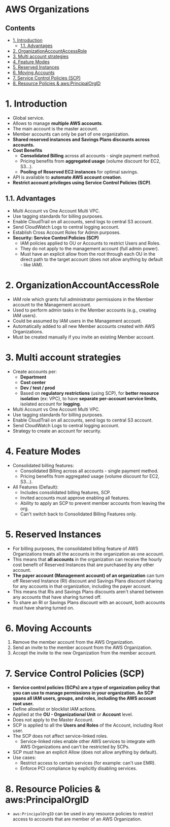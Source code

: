 # AWS Organizations <!-- omit in toc -->

## Contents <!-- omit in toc -->

- [1. Introduction](#1-introduction)
  - [1.1. Advantages](#11-advantages)
- [2. OrganizationAccountAccessRole](#2-organizationaccountaccessrole)
- [3. Multi account strategies](#3-multi-account-strategies)
- [4. Feature Modes](#4-feature-modes)
- [5. Reserved Instances](#5-reserved-instances)
- [6. Moving Accounts](#6-moving-accounts)
- [7. Service Control Policies (SCP)](#7-service-control-policies-scp)
- [8. Resource Policies \& aws:PrincipalOrgID](#8-resource-policies--awsprincipalorgid)

# 1. Introduction

- Global service.
- Allows to manage **multiple AWS accounts**.
- The main account is the master account.
- Member accounts can only be part of one organization.
- **Shared reserved instances and Savings Plans discounts across accounts.**
- **Cost Benefits**
  - **Consolidated Billing** across all accounts - single payment method.
  - Pricing benefits from **aggregated usage** (volume discount for EC2, S3...).
  - **Pooling of Reserved EC2 instances** for optimal savings.
- API is available to **automate AWS account creation**.
- **Restrict account privileges using Service Control Policies (SCP)**.

## 1.1. Advantages

- Multi Account vs One Account Multi VPC.
- Use tagging standards for billing purposes.
- Enable CloudTrail on all accounts, send logs to central S3 account.
- Send CloudWatch Logs to central logging account.
- Establish Cross Account Roles for Admin purposes.
- **Security: Service Control Policies (SCP)**
  - IAM policies applied to OU or Accounts to restrict Users and Roles.
  - They do not apply to the management account (full admin power).
  - Must have an explicit allow from the root through each OU in the direct path to the target account (does not allow anything by default - like IAM).

# 2. OrganizationAccountAccessRole

- IAM role which grants full administrator permissions in the Member account to the Management account.
- Used to perform admin tasks in the Member accounts (e.g., creating IAM users).
- Could be assumed by IAM users in the Management account.
- Automatically added to all new Member accounts created with AWS Organizations.
- Must be created manually if you invite an existing Member account.

# 3. Multi account strategies

- Create accounts per:
  - **Department**
  - **Cost center**
  - **Dev / test / prod**
  - Based on **regulatory restrictions** (using SCP), for **better resource isolation** (ex: VPC), to have **separate per-account service limits**, isolated account for **logging**.
- Multi Account vs One Account Multi VPC.
- Use tagging standards for billing purposes.
- Enable CloudTrail on all accounts, send logs to central S3 account.
- Send CloudWatch Logs to central logging account.
- Strategy to create an account for security.

# 4. Feature Modes

- Consolidated billing features:
  - Consolidated Billing across all accounts - single payment method.
  - Pricing benefits from aggregated usage (volume discount for EC2, S3...).
- All Features (Default):
  - Includes consolidated billing features, SCP.
  - Invited accounts must approve enabling all features.
  - Ability to apply an SCP to prevent member accounts from leaving the org.
  - Can't switch back to Consolidated Billing Features only.

# 5. Reserved Instances

- For billing purposes, the consolidated billing feature of AWS Organizations treats all the accounts in the organization as one account.
- This means that **all accounts** in the organization can receive the hourly cost benefit of Reserved Instances that are purchased by any other account.
- **The payer account (Management account) of an organization** can turn off Reserved Instance (RI) discount and Savings Plans discount sharing for any accounts in that organization, including the payer account.
- This means that RIs and Savings Plans discounts aren't shared between any accounts that have sharing turned off.
- To share an RI or Savings Plans discount with an account, both accounts must have sharing turned on.

# 6. Moving Accounts

1. Remove the member account from the AWS Organization.
2. Send an invite to the member account from the AWS Organization.
3. Accept the invite to the new Organization from the member account.

# 7. Service Control Policies (SCP)

- **Service control policies (SCPs) are a type of organization policy that you can use to manage permissions in your organization. An SCP spans all IAM users, groups, and roles, including the AWS account root user.**
- Define allowlist or blocklist IAM actions.
- Applied at the **OU - Organizational Unit** or **Account** level.
- Does not apply to the Master Account.
- SCP is applied to all the **Users and Roles** of the Account, including Root user.
- The SCP does not affect service-linked roles.
  - Service-linked roles enable other AWS services to integrate with AWS Organizations and can't be restricted by SCPs.
- SCP must have an explicit Allow (does not allow anything by default).
- Use cases:
  - Restrict access to certain services (for example: can't use EMR).
  - Enforce PCI compliance by explicitly disabling services.

# 8. Resource Policies & aws:PrincipalOrgID

- `aws:PrincipalOrgID` can be used in any resource policies to restrict access to accounts that are member of an AWS Organization.
